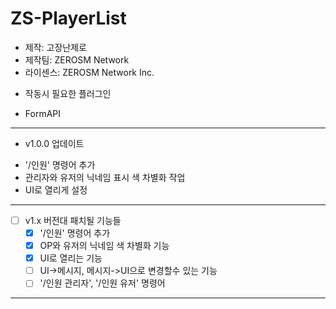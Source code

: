 # ZS-PlayerList
- 제작: 고장난제로
- 제작팀: ZEROSM Network
- 라이센스: ZEROSM Network Inc.

* 작동시 필요한 플러그인
 - FormAPI

----------------------------

* v1.0.0 업데이트
 - '/인원' 명령어 추가
 - 관리자와 유저의 닉네임 표시 색 차별화 작업
 - UI로 열리게 설정
 
----------------------------
 
 * [ ] v1.x 버전대 패치될 기능들
    - [x] '/인원' 명령어 추가
    - [x] OP와 유저의 닉네임 색 차별화 기능
    - [x] UI로 열리는 기능
    - [ ] UI->메시지, 메시지->UI으로 변경할수 있는 기능
    - [ ] '/인원 관리자', '/인원 유저' 명령어 
 
 ----------------------------------
